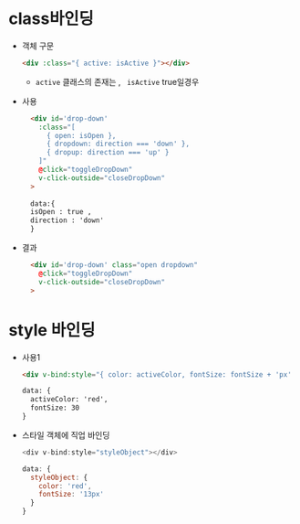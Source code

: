 # class바인딩

* 객체 구문

  ```html
  <div :class="{ active: isActive }"></div>
  ```

  * `active` 클래스의 존재는 , ` isActive`  true일경우 

    

* 사용

  ```html
    <div id='drop-down'
      :class="[
        { open: isOpen },
        { dropdown: direction === 'down' },
        { dropup: direction === 'up' }
      ]"
      @click="toggleDropDown"
      v-click-outside="closeDropDown"
    >
    
    data:{
    isOpen : true ,
    direction : 'down'
    }
  ```

  

* 결과

  ```html
    <div id='drop-down' class="open dropdown"
      @click="toggleDropDown"
      v-click-outside="closeDropDown"
    >
  ```

  

# style 바인딩

* 사용1

  ```html
  <div v-bind:style="{ color: activeColor, fontSize: fontSize + 'px' }"></div>
  
  data: {
    activeColor: 'red',
    fontSize: 30
  }
  ```

  

* 스타일 객체에 직업 바인딩

  ```javascript
  <div v-bind:style="styleObject"></div>
  
  data: {
    styleObject: {
      color: 'red',
      fontSize: '13px'
    }
  }
  ```

  


